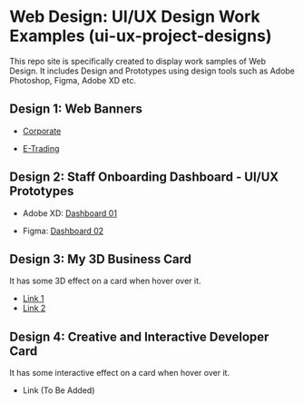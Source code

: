 # **Web Design: UI/UX Design Work Examples** (ui-ux-project-designs)
This repo site is specifically created to display work samples of Web Design.
It includes Design and Prototypes using design tools such as Adobe Photoshop, Figma, Adobe XD etc.

## Design 1: Web Banners
 - [Corporate](https://github.com/MuhammadHafidzMisrudin/ui-ux-project-designs/tree/master/adobe-photoshop-designs/corporate-web-banners) 

 - [E-Trading](https://github.com/MuhammadHafidzMisrudin/ui-ux-project-designs/tree/master/adobe-photoshop-designs/etrade-web-banners)

 ## Design 2: Staff Onboarding Dashboard - UI/UX Prototypes
 - Adobe XD: [Dashboard 01](https://github.com/MuhammadHafidzMisrudin/ui-ux-project-designs/tree/master/prototypes-systems/adobe-xd)

 - Figma: [Dashboard 02](https://github.com/MuhammadHafidzMisrudin/ui-ux-project-designs/tree/master/prototypes-systems/figma)

 ## Design 3: My 3D Business Card
 It has some 3D effect on a card when hover over it.

 - [Link 1](https://hafidz-3d-business-card.web.app/)
 - [Link 2](https://hafidz-3d-business-card.firebaseapp.com/)

 ## Design 4: Creative and Interactive Developer Card
 It has some interactive effect on a card when hover over it.

 - Link (To Be Added)